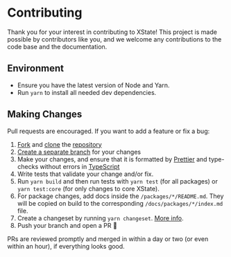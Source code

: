 # Contributing

Thank you for your interest in contributing to XState! This project is made possible by contributors like you, and we welcome any contributions to the code base and the documentation.

## Environment

- Ensure you have the latest version of Node and Yarn.
- Run `yarn` to install all needed dev dependencies.

## Making Changes

Pull requests are encouraged. If you want to add a feature or fix a bug:

1. [Fork](https://docs.github.com/en/github/getting-started-with-github/fork-a-repo) and [clone](https://docs.github.com/en/github/creating-cloning-and-archiving-repositories/cloning-a-repository) the [repository](https://github.com/davidkpiano/xstate)
2. [Create a separate branch](https://docs.github.com/en/desktop/contributing-and-collaborating-using-github-desktop/managing-branches) for your changes
3. Make your changes, and ensure that it is formatted by [Prettier](https://prettier.io) and type-checks without errors in [TypeScript](https://www.typescriptlang.org/)
4. Write tests that validate your change and/or fix.
5. Run `yarn build` and then run tests with `yarn test` (for all packages) or `yarn test:core` (for only changes to core XState).
6. For package changes, add docs inside the `/packages/*/README.md`. They will be copied on build to the corresponding `/docs/packages/*/index.md` file.
7. Create a changeset by running `yarn changeset`. [More info](https://github.com/atlassian/changesets).
8. Push your branch and open a PR 🚀

PRs are reviewed promptly and merged in within a day or two (or even within an hour), if everything looks good.
